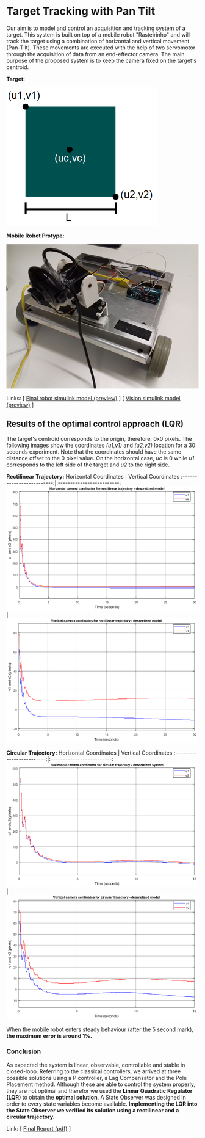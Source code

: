 # Target Tracking with Pan Tilt

Our aim is to model and control an acquisition and tracking system of a target. This system is built on top of a mobile robot "Rasteirinho" and will track the target using a combination of horizontal and vertical movement (Pan-Tilt). These movements are executed with the help of two servomotor through the acquisition of data from an end-effector camera. The main purpose of the proposed system is to keep the camera fixed on the target's centroid.


**Target:**

![](https://github.com/luis-a-miranda/Target-Tracking-with-Pan-Tilt/blob/main/images/target.png)

**Mobile Robot Protype:**

![](https://github.com/luis-a-miranda/Target-Tracking-with-Pan-Tilt/blob/main/images/rasteirinho.png)


Links: \[ [Final robot simulink model (preview)](https://github.com/luis-a-miranda/Target-Tracking-with-Pan-Tilt/blob/main/images/final%20robot%20model%20-%20smulink.png) \]
\[ [Vision simulink model (preview)](https://github.com/luis-a-miranda/Target-Tracking-with-Pan-Tilt/blob/main/images/vision%20model%20-%20simulink.png) \]

## Results of the optimal control approach (LQR)

The target's centroid corresponds to the origin, therefore, 0x0 pixels. The following images show the coordinates *(u1,v1)* and *(u2,v2)* location for a 30 seconds experiment. Note that the coordinates should have the same distance offset to the 0 pixel value. On the horizontal case, *uc* is 0 while *u1* corresponds to the left side of the target and *u2* to the right side. 

**Rectilinear Trajectory:**
Horizontal Coordinates             |  Vertical Coordinates
:-------------------------:|:-------------------------:
![](https://github.com/luis-a-miranda/Target-Tracking-with-Pan-Tilt/blob/main/images/rectilinear%20trajectory%20-%20horizontal%20coordinates.png)  |  ![](https://github.com/luis-a-miranda/Target-Tracking-with-Pan-Tilt/blob/main/images/rectilinear%20trajectory%20-%20vertical%20coordinates.png)

**Circular Trajectory:**
Horizontal Coordinates            |  Vertical Coordinates
:-------------------------:|:-------------------------:
![](https://github.com/luis-a-miranda/Target-Tracking-with-Pan-Tilt/blob/main/images/circular%20trajectory%20-%20horizontal%20coordinates.png)  |  ![](https://github.com/luis-a-miranda/Target-Tracking-with-Pan-Tilt/blob/main/images/circular%20trajectory%20-%20vertical%20coordinates.png)


When the mobile robot enters steady behaviour (after the 5 second mark), **the maximum error is around 1%.**


### Conclusion
As expected the system is linear, observable, controllable and stable in closed-loop. Referring to the classical controllers, we arrived at three possible solutions using a P controller, a Lag Compensator and the Pole Placement method. Although these are able to control the system properly, they are not optimal and therefor we used the **Linear Quadratic Regulator (LQR)** to obtain the **optimal solution**. A State Observer was designed in order to every state variables become available. **Implementing the LQR into the State Observer we verified its solution using a rectilinear and a circular trajectory.**


Link: \[ [Final Report (pdf)](https://github.com/luis-a-miranda/Target-Tracking-with-Pan-Tilt/blob/main/Final_Report_Pan_Tilt.pdf) \]
